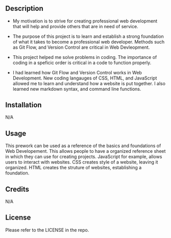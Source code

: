 
# <Prework Study Guide Webpage>

## Description


- My motivation is to strive for creating professional web development that will help and provide others that are in need of service. 

- The purpose of this project is to learn and establish a strong foundation of what it takes to become a professional web developer. Methods such as Git Flow, and Version Control are critical in Web Devleopment. 

- This project helped me solve problems in coding. The importance of coding in a speficic order is critical in a code to function properly. 

- I had learned how Git Flow and Version Control works in Web Development. New coding langauges of CSS, HTML, and JavaScript allowed me to learn and understand how a website is put together. I also learned new markdown syntax, and command line functions. 

## Installation

N/A

## Usage

This prework can be used as a reference of the basics and foundations of Web Developement. This allows people to have a organized reference sheet in which they can use for creating projects. JavaScript for example, allows users to interact with websites. CSS creates style of a website, leaving it organized. HTML creates the struture of websites, establishing a foundation. 

## Credits

N/A

## License

Please refer to the LICENSE in the repo.
